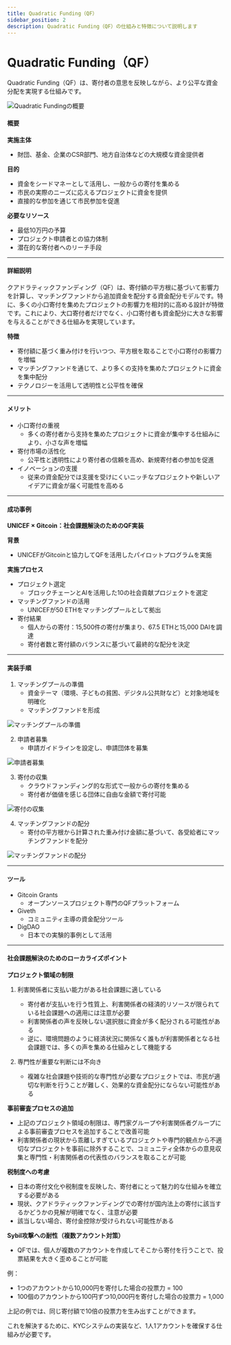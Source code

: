 ```yaml
---
title: Quadratic Funding（QF）
sidebar_position: 2
description: Quadratic Funding（QF）の仕組みと特徴について説明します
---
```


# Quadratic Funding（QF）

Quadratic Funding（QF）は、寄付者の意思を反映しながら、より公平な資金分配を実現する仕組みです。

<div style={{textAlign: 'center'}}>
  <img src="/img/models/qfoverview.jpg" alt="Quadratic Fundingの概要" style={{maxWidth: '100%'}} />
</div>

#### 概要

**実施主体**
* 財団、基金、企業のCSR部門、地方自治体などの大規模な資金提供者

**目的**
* 資金をシードマネーとして活用し、一般からの寄付を集める
* 市民の実際のニーズに応えるプロジェクトに資金を提供
* 直接的な参加を通じて市民参加を促進

**必要なリソース**
* 最低10万円の予算
* プロジェクト申請者との協力体制
* 潜在的な寄付者へのリーチ手段

***

#### 詳細説明

クアドラティックファンディング（QF）は、寄付額の平方根に基づいて影響力を計算し、マッチングファンドから追加資金を配分する資金配分モデルです。特に、多くの小口寄付を集めたプロジェクトの影響力を相対的に高める設計が特徴です。これにより、大口寄付者だけでなく、小口寄付者も資金配分に大きな影響を与えることができる仕組みを実現しています。

**特徴**
* 寄付額に基づく重み付けを行いつつ、平方根を取ることで小口寄付の影響力を増幅
* マッチングファンドを通じて、より多くの支持を集めたプロジェクトに資金を集中配分
* テクノロジーを活用して透明性と公平性を確保

***

#### メリット

* 小口寄付の重視
  * 多くの寄付者から支持を集めたプロジェクトに資金が集中する仕組みにより、小さな声を増幅
* 寄付市場の活性化
  * 公平性と透明性により寄付者の信頼を高め、新規寄付者の参加を促進
* イノベーションの支援
  * 従来の資金配分では支援を受けにくいニッチなプロジェクトや新しいアイデアに資金が届く可能性を高める

***

#### 成功事例

**UNICEF × Gitcoin：社会課題解決のためのQF実装**

**背景**
* UNICEFがGitcoinと協力してQFを活用したパイロットプログラムを実施

**実施プロセス**
* プロジェクト選定
  * ブロックチェーンとAIを活用した10の社会貢献プロジェクトを選定
* マッチングファンドの活用
  * UNICEFが50 ETHをマッチングプールとして拠出
* 寄付結果
  * 個人からの寄付：15,500件の寄付が集まり、67.5 ETHと15,000 DAIを調達
  * 寄付者数と寄付額のバランスに基づいて最終的な配分を決定

***

#### 実装手順

1. マッチングプールの準備
   * 資金テーマ（環境、子どもの貧困、デジタル公共財など）と対象地域を明確化
   * マッチングファンドを形成

<div style={{textAlign: 'center'}}>
  <img src="/img/models/qfstep1.jpg" alt="マッチングプールの準備" style={{maxWidth: '100%'}} />
</div>

2. 申請者募集
   * 申請ガイドラインを設定し、申請団体を募集

<div style={{textAlign: 'center'}}>
  <img src="/img/models/qfstep2.jpg" alt="申請者募集" style={{maxWidth: '100%'}} />
</div>

3. 寄付の収集
   * クラウドファンディング的な形式で一般からの寄付を集める
   * 寄付者が価値を感じる団体に自由な金額で寄付可能

<div style={{textAlign: 'center'}}>
  <img src="/img/models/qfstep3.jpg" alt="寄付の収集" style={{maxWidth: '100%'}} />
</div>

4. マッチングファンドの配分
   * 寄付の平方根から計算された重み付け金額に基づいて、各受給者にマッチングファンドを配分

<div style={{textAlign: 'center'}}>
  <img src="/img/models/qfstep4.jpg" alt="マッチングファンドの配分" style={{maxWidth: '100%'}} />
</div>

***

#### ツール

* Gitcoin Grants
  * オープンソースプロジェクト専門のQFプラットフォーム
* Giveth
  * コミュニティ主導の資金配分ツール
* DigDAO
  * 日本での実験的事例として活用

***

#### 社会課題解決のためのローカライズポイント

**プロジェクト領域の制限**

1. 利害関係者に支払い能力がある社会課題に適している
   * 寄付者が支払いを行う性質上、利害関係者の経済的リソースが限られている社会課題への適用には注意が必要
   * 利害関係者の声を反映しない選択肢に資金が多く配分される可能性がある
   * 逆に、環境問題のように経済状況に関係なく誰もが利害関係者となる社会課題では、多くの声を集める仕組みとして機能する

2. 専門性が重要な判断には不向き
   * 複雑な社会課題や技術的な専門性が必要なプロジェクトでは、市民が適切な判断を行うことが難しく、効果的な資金配分にならない可能性がある

**事前審査プロセスの追加**
* 上記のプロジェクト領域の制限は、専門家グループや利害関係者グループによる事前審査プロセスを追加することで改善可能
* 利害関係者の現状から乖離しすぎているプロジェクトや専門的観点から不適切なプロジェクトを事前に除外することで、コミュニティ全体からの意見収集と専門性・利害関係者の代表性のバランスを取ることが可能

**税制度への考慮**
* 日本の寄付文化や税制度を反映した、寄付者にとって魅力的な仕組みを確立する必要がある
* 現状、クアドラティックファンディングでの寄付が国内法上の寄付に該当するかどうかの見解が明確でなく、注意が必要
* 該当しない場合、寄付金控除が受けられない可能性がある

**Sybil攻撃への耐性（複数アカウント対策）**
* QFでは、個人が複数のアカウントを作成してそこから寄付を行うことで、投票結果を大きく歪めることが可能

例：
* 1つのアカウントから10,000円を寄付した場合の投票力 = 100
* 100個のアカウントから100円ずつ10,000円を寄付した場合の投票力 = 1,000

上記の例では、同じ寄付額で10倍の投票力を生み出すことができます。

これを解決するために、KYCシステムの実装など、1人1アカウントを確保する仕組みが必要です。 